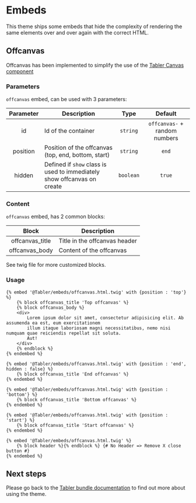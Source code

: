 # Embeds

This theme ships some embeds that hide the complexity of rendering the same elements over and over again with the correct HTML.

## Offcanvas

Offcanvas has been implemented to simplify the use of the [Tabler Canvas component](https://preview.tabler.io/offcanvas.html)

### Parameters
`offcanvas` embed, can be used with 3 parameters:

| Parameter | Description                                                             |   Type    |            Default            |
|:---------:|-------------------------------------------------------------------------|:---------:|:-----------------------------:|
|    id     | Id of the container                                                     | `string`  | `offcanvas-` + random numbers |
| position  | Position of the offcanvas (top, end, bottom, start)                     | `string`  |             `end`             |
|  hidden   | Defined if `show` class is used to immediately show offcanvas on create | `boolean` |            `true`             |

### Content
`offcanvas` embed, has 2 common blocks:

|      Block      | Description                   |
|:---------------:|-------------------------------|
| offcanvas_title | Title in the offcanvas header |
| offcanvas_body  | Content of the offcanvas      |

See twig file for more customized blocks.

### Usage

```twig
{% embed '@Tabler/embeds/offcanvas.html.twig' with {position : 'top'} %}
    {% block offcanvas_title 'Top offcanvas' %}
    {% block offcanvas_body %}
    <div>
        Lorem ipsum dolor sit amet, consectetur adipisicing elit. Ab assumenda ea est, eum exercitationem
        illum itaque laboriosam magni necessitatibus, nemo nisi numquam quae reiciendis repellat sit soluta.
        Aut!
    </div>
    {% endblock %}
{% endembed %}

{% embed '@Tabler/embeds/offcanvas.html.twig' with {position : 'end', hidden : false} %}
    {% block offcanvas_title 'End offcanvas' %}
{% endembed %}

{% embed '@Tabler/embeds/offcanvas.html.twig' with {position : 'bottom'} %}
    {% block offcanvas_title 'Bottom offcanvas' %}
{% endembed %}

{% embed '@Tabler/embeds/offcanvas.html.twig' with {position : 'start'} %}
    {% block offcanvas_title 'Start offcanvas' %}
{% endembed %}

{% embed '@Tabler/embeds/offcanvas.html.twig' %}
    {% block header %}{% endblock %} {# No Header => Remove X close button #}
{% endembed %}
```

## Next steps

Please go back to the [Tabler bundle documentation](index.md) to find out more about using the theme.
